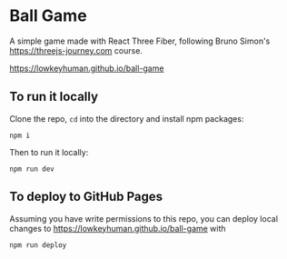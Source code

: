 # Ball Game

A simple game made with React Three Fiber, following Bruno Simon's https://threejs-journey.com course.

https://lowkeyhuman.github.io/ball-game

## To run it locally
Clone the repo, `cd` into the directory and install npm packages:
```
npm i
```

Then to run it locally:
```
npm run dev
```

## To deploy to GitHub Pages 
Assuming you have write permissions to this repo, you can deploy local changes to https://lowkeyhuman.github.io/ball-game with
```
npm run deploy
```